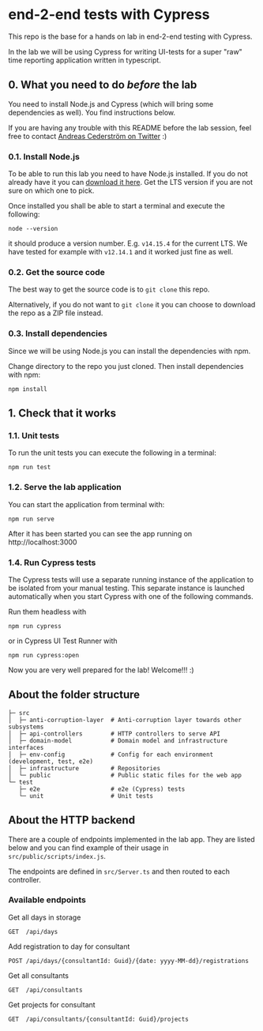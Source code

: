 # end-2-end tests with Cypress

This repo is the base for a hands on lab in end-2-end testing with Cypress.

In the lab we will be using Cypress for writing UI-tests for a super "raw" time reporting application written in typescript.

## 0. What you need to do _before_ the lab

You need to install Node.js and Cypress (which will bring some dependencies as well).
You find instructions below.

If you are having any trouble with this README before the lab session, feel free to contact [Andreas Cederström on Twitter](https://twitter.com/a_cederstrom) :)

### 0.1. Install Node.js

To be able to run this lab you need to have Node.js installed.
If you do not already have it you can [download it here](https://nodejs.org/en/download/).
Get the LTS version if you are not sure on which one to pick.

Once installed you shall be able to start a terminal and execute the following:

```console
node --version
```

it should produce a version number. E.g. `v14.15.4` for the current LTS.
We have tested for example with `v12.14.1` and it worked just fine as well.

### 0.2. Get the source code

The best way to get the source code is to `git clone` this repo.

Alternatively, if you do not want to `git clone` it you can choose to download the repo as a ZIP file instead.

### 0.3. Install dependencies

Since we will be using Node.js you can install the dependencies with npm.

Change directory to the repo you just cloned.
Then install dependencies with npm:

```console
npm install
```

## 1. Check that it works

### 1.1. Unit tests

To run the unit tests you can execute the following in a terminal:

```console
npm run test
```

### 1.2. Serve the lab application

You can start the application from terminal with:

```console
npm run serve
```

After it has been started you can see the app running on http://localhost:3000

### 1.4. Run Cypress tests

The Cypress tests will use a separate running instance of the application to be isolated from your manual testing.
This separate instance is launched automatically when you start Cypress with one of the following commands.

Run them headless with

```console
npm run cypress
```

or in Cypress UI Test Runner with

```console
npm run cypress:open
```

Now you are very well prepared for the lab! Welcome!!! :)

## About the folder structure

```
├─ src
│  ├─ anti-corruption-layer  # Anti-corruption layer towards other subsystems
│  ├─ api-controllers        # HTTP controllers to serve API
│  ├─ domain-model           # Domain model and infrastructure interfaces
│  ├─ env-config             # Config for each environment (development, test, e2e)
│  ├─ infrastructure         # Repositories
│  └─ public                 # Public static files for the web app
└─ test
   ├─ e2e                    # e2e (Cypress) tests
   └─ unit                   # Unit tests
```

## About the HTTP backend

There are a couple of endpoints implemented in the lab app.
They are listed below and you can find example of their usage in `src/public/scripts/index.js`.

The endpoints are defined in `src/Server.ts` and then routed to each controller.

### Available endpoints

Get all days in storage

```
GET  /api/days
```

Add registration to day for consultant

```
POST /api/days/{consultantId: Guid}/{date: yyyy-MM-dd}/registrations
```

Get all consultants

```
GET  /api/consultants
```

Get projects for consultant

```
GET  /api/consultants/{consultantId: Guid}/projects
```
